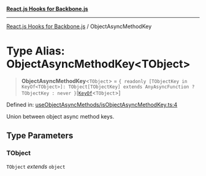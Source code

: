 [**React.js Hooks for Backbone.js**](../README.md)

***

[React.js Hooks for Backbone.js](../README.md) / ObjectAsyncMethodKey

# Type Alias: ObjectAsyncMethodKey\<TObject\>

> **ObjectAsyncMethodKey**\<`TObject`\> = `{ readonly [TObjectKey in KeyOf<TObject>]: TObject[TObjectKey] extends AnyAsyncFunction ? TObjectKey : never }`\[[`KeyOf`](KeyOf.md)\<`TObject`\>\]

Defined in: [useObjectAsyncMethods/isObjectAsyncMethodKey.ts:4](https://github.com/VitorLuizC/react-hooks-for-backbone/blob/c933913f34e3d71aa5132aba125ed14cc1ec398d/src/useObjectAsyncMethods/isObjectAsyncMethodKey.ts#L4)

Union between object async method keys.

## Type Parameters

### TObject

`TObject` *extends* `object`
